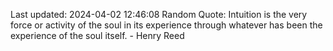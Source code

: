 Last updated: 2024-04-02 12:46:08
Random Quote: Intuition is the very force or activity of the soul in its experience through whatever has been the experience of the soul itself. - Henry Reed